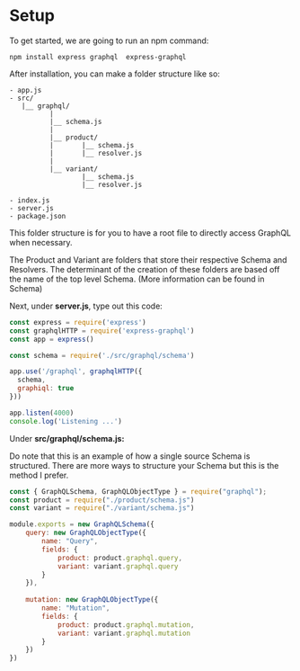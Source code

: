 # Setup

To get started, we are going to run an npm command:

```text
npm install express graphql  express-graphql
```

After installation, you can make a folder structure like so:

```text
- app.js
- src/
   |__ graphql/
          |
          |__ schema.js
          |
          |__ product/
          |       |__ schema.js
          |       |__ resolver.js
          |
          |__ variant/
                  |__ schema.js
                  |__ resolver.js

- index.js
- server.js
- package.json
```

This folder structure is for you to have a root file to directly access GraphQL when necessary. 

The Product and Variant are folders that store their respective Schema and Resolvers. The determinant of the creation of these folders are based off the name of the top level Schema. \(More information can be found in Schema\)



Next, under **server.js**, type out this code:

```javascript
const express = require('express')
const graphqlHTTP = require('express-graphql')
const app = express()

const schema = require('./src/graphql/schema')

app.use('/graphql', graphqlHTTP({
  schema,
  graphiql: true
}))

app.listen(4000)
console.log('Listening ...')
```



Under **src/graphql/schema.js:**

Do note that this is an example of how a single source Schema is structured. There are more ways to structure your Schema but this is the method I prefer.

```javascript
const { GraphQLSchema, GraphQLObjectType } = require("graphql");
const product = require("./product/schema.js")
const variant = require("./variant/schema.js")

module.exports = new GraphQLSchema({
    query: new GraphQLObjectType({
        name: "Query",
        fields: {
            product: product.graphql.query,
            variant: variant.graphql.query
        }
    }),
    
    mutation: new GraphQLObjectType({
        name: "Mutation",
        fields: {
            product: product.graphql.mutation,
            variant: variant.graphql.mutation
        }
    })
})
```




